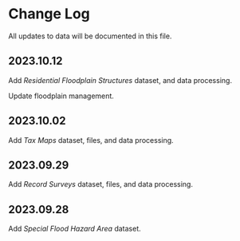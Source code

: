 # Change Log

All updates to data will be documented in this file.

## 2023.10.12

Add _Residential Floodplain Structures_ dataset, and data processing.

Update floodplain management.

## 2023.10.02

Add _Tax Maps_ dataset, files, and data processing.

## 2023.09.29

Add _Record Surveys_ dataset, files, and data processing.

## 2023.09.28

Add _Special Flood Hazard Area_ dataset.

